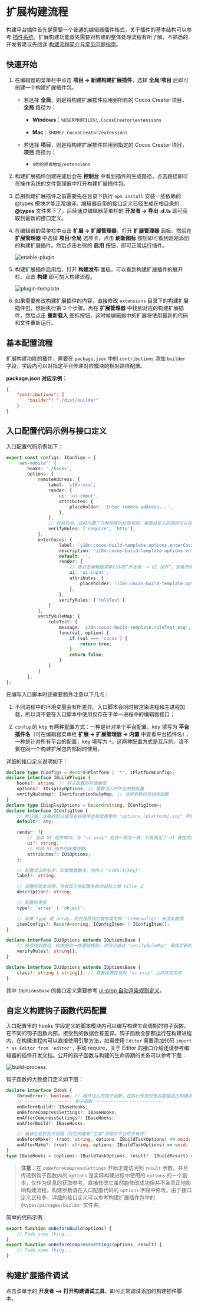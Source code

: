 # 扩展构建流程

构建平台插件首先是需要一个普通的编辑器插件格式，关于插件的基本结构可以参考 [插件系统](../extension/install.md)。扩展构建功能首先需要对构建的整体处理流程有所了解，不熟悉的开发者建议先阅读 [构建流程简介与常见问题指南](./build-guide.md)。

## 快速开始

1. 在编辑器的菜单栏中点击 **项目 -> 新建构建扩展插件**，选择 **全局**/**项目** 后即可创建一个构建扩展插件包。

    * 若选择 **全局**，则是将构建扩展插件应用到所有的 Cocos Creator 项目，**全局** 路径为：

        * **Windows**：`%USERPROFILE%\.CocosCreator\extensions`

        * **Mac**：`$HOME/.CocosCreator/extensions`

    * 若选择 **项目**，则是将构建扩展插件应用到指定的 Cocos Creator 项目，**项目** 路径为：

        * `$你的项目地址/extensions`

2. 构建扩展插件创建完成后会在 **控制台** 中看到插件的生成路径，点击路径即可在操作系统的文件管理器中打开构建扩展插件包。

3. 启用构建扩展插件之前需要先在目录下执行 `npm install` 安装一些依赖的 @types 模块才能正常编译。编辑器自带的接口定义已经生成在根目录的 **@types** 文件夹下了，后续通过编辑器菜单栏的 **开发者 -> 导出 .d.ts** 即可获取到最新的接口定义。

4. 在编辑器的菜单栏中点击 **扩展 -> 扩展管理器**，打开 **扩展管理器** 面板。然后在 **扩展管理器** 中选择 **项目**/**全局** 选项卡，点击 **刷新图标** 按钮即可看到刚刚添加的构建扩展插件。然后点击右侧的 **启用** 按钮，即可正常运行插件。

    ![enable-plugin](./custom-project-build-template/enable-plugin.png)

5. 构建扩展插件启用后，打开 **构建发布** 面板，可以看到构建扩展插件的展开栏。点击 **构建** 即可加入构建流程。

    ![plugin-template](./custom-project-build-template/plugin-template.png)

6. 如果需要修改构建扩展插件的内容，直接修改 `extensions` 目录下的构建扩展插件包，然后执行第 3 个步骤。再在 **扩展管理器** 中找到对应的构建扩展插件，然后点击 **重新载入** 图标按钮，这时候编辑器中的扩展将使用最新的代码和文件重新运行。

## 基本配置流程

扩展构建功能的插件，需要在 `package.json` 中的 `contributions` 添加 `builder` 字段，字段内可以对指定平台传递对应模块的相对路径配置。

**package.json 对应示例：**

```json
{
    "contributions": {
        "builder": "./dist/builder"
    }
}
```

## 入口配置代码示例与接口定义

入口配置代码示例如下：

```ts
export const configs: IConfigs = {
    'web-mobile': {
        hooks: './hooks',
        options: {
            remoteAddress: {
                label: 'i18n:xxx',
                render: {
                    ui: 'ui-input',
                    attributes: {
                        placeholder: 'Enter remote address...',
                    },
                },
                // 校验规则，目前内置了几种常用的校验规则，需要自定义的规则可以在 "verifyRuleMap" 字段中配置
                verifyRules: ['require', 'http'],
            },
            enterCocos: {
                    label: 'i18n:cocos-build-template.options.enterCocos',
                    description: 'i18n:cocos-build-template.options.enterCocos',
                    default: '',
                    render: {
                        // 请点击编辑器菜单栏中的“开发者 -> UI 组件”，查看所有支持的 UI 组件列表。
                        ui: 'ui-input',
                        attributes: {
                            placeholder: 'i18n:cocos-build-template.options.enterCocos',
                        },
                    },
                    verifyRules: ['ruleTest']
                }
            },
            verifyRuleMap: {
                ruleTest: {
                    message: 'i18n:cocos-build-template.ruleTest_msg',
                    func(val, option) {
                        if (val === 'cocos') {
                            return true;
                        }
                        return false;
                    }
                }
            }
        },
};
```

在编写入口脚本时还需要额外注意以下几点：

1. 不同进程中的环境变量会有所差异。入口脚本会同时被渲染进程和主进程加载，所以请不要在入口脚本中使用仅存在于单一进程中的编辑器接口；

2. `config` 的 key 有两种配置方式：一种是针对单个平台配置，key 填写为 **平台插件名**（可在编辑器菜单栏 **扩展 -> 扩展管理器 -> 内置** 中查看平台插件名）； 一种是针对所有平台的配置，key 填写为 `*`。这两种配置方式是互斥的，请不要在同一个构建扩展包内部同时使用。

详细的接口定义说明如下：

```ts
declare type IConfigs = Record<Platform | '*', IPlatformConfig>;
declare interface IBuildPlugin {
    hooks?: string; // 钩子函数的存储路径
    options?: IDisplayOptions; // 需要注入的平台参数配置
    verifyRuleMap?: IVerificationRuleMap; // 注册参数校验规则函数
}
declare type IDisplayOptions = Record<string, IConfigItem>;
declare interface IConfigItem {
    // 默认值，注册的默认值将会在插件自身配置里的 "options.[platform].xxx" 字段内
    default?: any;

    render: ?{
        // 渲染 UI 组件规则，与 "ui-prop" 处统一规则一致，只有指定了 UI 属性的配置才会在构建配置面板上显示
        ui?: string;
        // 传给 UI 组件的配置参数
        attributes?: IUiOptions;
    };

    // 配置显示的名字，如果需要翻译，则传入 "i18n:${key}"
    label?: string;

    // 设置的简单说明，将会显示在配置名称的鼠标上移 title 上
    description?: string;

    // 配置的类型
    type?: 'array' | 'object';

    // 如果 type 是 array，则会按照指定数据类型和 "itemConfigs" 来渲染数据
    itemConfigs?: Record<string, IConfigItem> | IConfigItem[];
}

declare interface IUiOptions extends IOptionsBase {
    // 校验规则数组，构建提供一些基础规则，也可以通过 "verifyRuleMap" 来指定新的校验规则，只有当传入 "require" 时才会做无值的校验，否则仅存在值时才校验
    verifyRules?: string[];
}

declare interface IUiOptions extends IOptionsBase {
    class?: string | string[]; // 需要设置在当前 "ui-prop" 上的样式名称
}
```

其中 `IOptionsBase` 的接口定义需要参考 [ui-prop 自动渲染规则定义](../extension/ui.md)。

## 自定义构建钩子函数代码配置

入口配置里的 hooks 字段定义的脚本模块内可以编写构建生命周期的钩子函数，在不同的钩子函数内部，接受到的数据会有差异。钩子函数全部都运行在构建进程内，在构建进程内可以直接使用引擎方法，如需使用 `Editor` 需要添加代码 `import * as Editor from 'editor';` 手动 require，关于 Editor 的接口介绍还请参考编辑器的插件开发文档。公开的钩子函数与构建的生命周期的关系可以参考下图：

![build-process](./custom-project-build-template/build-process.jpg)

钩子函数的大致接口定义如下图：

```ts
declare interface IHook {
    throwError?: boolean; // 插件注入的钩子函数，在执行失败时是否直接退出构建流程，并显示构建失败
    // ------------------ 钩子函数 --------------------------
    onBeforeBuild?: IBaseHooks;
    onBeforeCompressSettings?: IBaseHooks;
    onAfterCompressSettings?: IBaseHooks;
    onAfterBuild?: IBaseHooks;

    // 编译生成的钩子函数（仅在构建有“生成”流程的平台时才有效）
    onBeforeMake?: (root: string, options: IBuildTaskOptions) => void;
    onAfterMake?: (root: string, options: IBuildTaskOptions) => void;
}
type IBaseHooks = (options: IBuildTaskOptions, result?: IBuildResult) => void;
```

> **注意**：在 `onBeforeCompressSettings` 开始才能访问到 `result` 参数，并且传递到钩子函数内的 `options` 是实际构建进程中使用的 `options` 的一个副本，仅作为信息的获取参考，直接修改它虽然能修改成功但并不会真正地影响构建流程。构建参数请在入口配置代码的 `options` 字段中修改。由于接口定义比较多，详细的接口定义可以参考构建扩展插件包中的 `@types/packages/builder` 文件夹。

简单的代码示例：

```ts
export function onBeforeBuild(options) {
    // Todo some thing...
}
export function onBeforeCompressSettings(options, result) {
    // Todo some thing...
}
```

## 构建扩展插件调试

点击菜单里的 **开发者 —> 打开构建调试工具**，即可正常调试添加的构建插件脚本。
